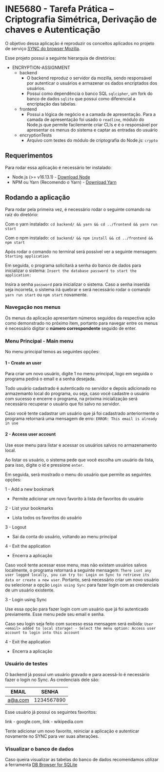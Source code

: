 # INE5680 - Tarefa Prática – Criptografia Simétrica, Derivação de chaves e Autenticação

O objetivo dessa aplicação é reproduzir os conceitos aplicados no projeto de serviço [SYNC do browser Mozilla](https://hacks.mozilla.org/2018/11/firefox-sync-privacy/).

Esse projeto possui a seguinte hierarquia de diretórios:

- ENCRYPTION-ASSIGNMENT
  - backend
    - O backend reproduz o servidor da mozilla, sendo responsável por autenticar o usuários e armazenar os dados encriptados dos usuários.
    - Possui como dependência o banco SQL `sqlcipher`, um fork do banco de dados `sqlite` que possui como diferencial a encriptação das tabelas.
  - frontend
    - Possui a lógica de negócio e a camada de apresentação. Para a camada de apresentação foi usado o `readline`, módulo do Node.js que permite facilemente criar CLIs e é o responsável por apresentar os menus do sistema e captar as entradas do usuário
  - encryptionTests
    - Arquivo com testes do módulo de criptografia do Node.js: `crypto`

## Requerimentos

Para rodar essa aplicação é necessário ter instalado:
- Node.js (>= v16.13.1) - [Download Node](https://nodejs.org/en/download/)
- NPM ou Yarn (Recomendo o Yarn) - [Download Yarn](https://classic.yarnpkg.com/lang/en/docs/install/)

## Rodando a aplicação
Para rodar pela primeira vez, é necessário rodar o seguinte comando na raiz do diretório:

Com o yarn instalado:
`cd backend/ && yarn && cd ../frontend && yarn run start`

Com o npm instalado:
`cd backend/ && npm install && cd ../frontend && npm start`

Após rodar o comando no terminal será possível ver a seguinte mensagem: `Starting application`

Em seguida, o programa solicitará a senha do banco de dados para inicializar o sistema: `Insert the database password to start the application: `

Insira a senha `password` para inicializar o sistema. Caso a senha inserida seja incorreta, o sistema irá quebrar e será necessário rodar o comando `yarn run start` ou `npm start` novamente.

### Navegação nos menus
Os menus da aplicação apresentam números seguidos da respectiva ação como demonstrado no próximo item, portanto para navegar entre os menus é necessário digitar o **número correspondente** seguido de enter.

### Menu Principal - Main menu

No menu principal temos as seguintes opções:

#### 1 - Create an user
Para criar um novo usuário, digite 1 no menu principal, logo em seguida o programa pedirá o email e a senha desejada.

Todo usuário cadastrado é autenticado no servidor e depois adicionado no armazemanto local do programa, ou seja, caso você cadastre o usuário com sucesso e encerre o programa, na próxima inicialização será necessário recuperar o usuário que foi salvo no servidor.

Caso você tente cadastrar um usuário que já foi cadastrado anteriormente o programa retornará uma mensagem de erro: `ERROR: This email is already in use`


#### 2 - Access user account

Use esse menu para listar e acessar os usuários salvos no armazenamento local.

Ao listar os usuário, o sistema pede que você escolha um usuário da lista, para isso, digite o id e pressione `enter`.

Em seguida, será mostrado o menu do usuário que permite as seguintes opções:

1 - Add a new bookmark
  - Permite adicionar um novo favorito à lista de favoritos do usuário

2 - List your bookmarks
  - Lista todos os favoritos do usuário

3 - Logout
  - Sai da conta do usuário, voltando ao menu principal

4 - Exit the application
  - Encerra a aplicação

Caso você tente acessar esse menu, mas não existam usuários salvos localmente, o programa retornará a seguinte mensagem: `There isnt any user logged locally, you can try to: Login on Sync to retrieve its data or create a new user`. Portanto, será necessário criar um novo usuário ou selecionar a opção `Login using Sync` para fazer login com as credenciais de um usuário existente.



3 - Login using Sync

Use essa opção para fazer login com um usuário que já foi autenticado previamente. Esse menu pede seu email e senha.

Caso seu login seja feito com sucesso essa mensagem será exibida: `User <email> added to local storage! - Select the menu option: Access user account to login into this account`

4 - Exit the application
- Encerra a aplicação


### Usuário de testes

O backend já possui um usuário gravado e para acessá-lo é necessário fazer o login no Sync. As credenciais dele são:

| EMAIL |  SENHA |
| ----- | ------ |
| a@a.com | 1234567890 |

Esse usuário já possui os seguintes favoritos:

link - google.com,
link - wikipedia.com

Tente adicionar um novo favorito, reiniciar a aplicação e autenticar novamente no SYNC para ver suas alterações.


### Visualizar o banco de dados

Caso queira visualizar as tabelas do banco de dados recomendamos utilizar a ferramenta [DB Browser for SQLite](https://sqlitebrowser.org/)

